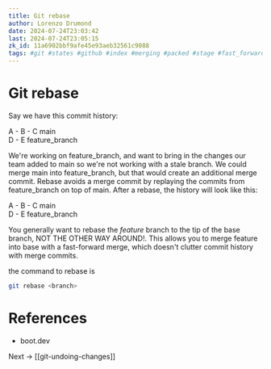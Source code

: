 ```yaml
---
title: Git rebase
author: Lorenzo Drumond
date: 2024-07-24T23:03:42
last: 2024-07-24T23:05:15
zk_id: 11a6902bbf9afe45e93aeb32561c9088
tags: #git #states #github #index #merging #packed #stage #fast_forward #primeagen #working_tree #logs #history #repos #commit #git_directory #programming #optimal #workflow #snapshot #plumbing #repository #configuration #computer_science #compressed #rebase
---
```



# Git rebase

Say we have this commit history:

A - B - C    main
   \
    D - E    feature_branch

We're working on feature_branch, and want to bring in the changes our team added to main so we're not working with a stale branch. We could merge main into feature_branch, but that would create an additional merge commit. Rebase avoids a merge commit by replaying the commits from feature_branch on top of main. After a rebase, the history will look like this:

A - B - C         main
         \
          D - E   feature_branch

You generally want to rebase the _feature_ branch to the tip of the base branch, NOT THE OTHER WAY AROUND!. This allows you to merge feature into base with a fast-forward merge, which doesn't clutter commit history with merge commits.

the command to rebase is

```bash
git rebase <branch>
```

# References

- boot.dev

Next -> [[git-undoing-changes]]

